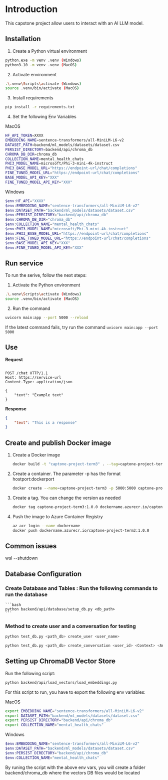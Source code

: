 # Introduction

This capstone project allow users to interact with an AI LLM model.

## Installation

1. Create a Python virtual environment
```bash
python.exe -m venv .venv (Windows)
python3.10 -m venv .venv (MacOS)
```

2. Activate environment
```bash
.\.venv\Scripts\activate (Windows)
source .venv/bin/activate (MacOS)
```

3. Install requirements
```bash
pip install -r requirements.txt
```

4. Set the following Env Variables

MacOS

```bash
HF_API_TOKEN=XXXX
EMBEDDING_NAME=sentence-transformers/all-MiniLM-L6-v2
DATASET_PATH=backend/ml_models/datasets/dataset.csv
PERSIST_DIRECTORY=backend/api/chroma_db
CHROMA_DB_DIR=chroma_db
COLLECTION_NAME=mental_health_chats
PHI3_MODEL_NAME=microsoft/Phi-3-mini-4k-instruct
PHI3_BASE_MODEL_URL="https://endpoint-url/chat/completions"
FINE_TUNED_MODEL_URL="https://endpoint-url/chat/completions"
BASE_MODEL_API_KEY="XXX"
FINE_TUNED_MODEL_API_KEY="XXX"
```

Windows

```powershell
$env:HF_API="XXXX"
$env:EMBEDDING_NAME="sentence-transformers/all-MiniLM-L6-v2"
$env:DATASET_PATH="backend/ml_models/datasets/dataset.csv"
$env:PERSIST_DIRECTORY="backend/api/chroma_db"
$env:CHROMA_DB_DIR="chroma_db"
$env:COLLECTION_NAME="mental_health_chats"
$env:PHI3_MODEL_NAME="microsoft/Phi-3-mini-4k-instruct"
$env:PHI3_BASE_MODEL_URL="https://endpoint-url/chat/completions"
$env:FINE_TUNED_MODEL_URL="https://endpoint-url/chat/completions"
$env:BASE_MODEL_API_KEY="XXX"
$env:FINE_TUNED_MODEL_API_KEY="XXX"
```

## Run service

To run the serive, follow the next steps:

1. Activate the Python environment
```bash
.\.venv\Scripts\activate (Windows)
source .venv/bin/activate (MacOS)
```

2. Run the command
```bash
uvicorn main:app --port 5000 --reload
```

If the latest command fails, try run the command `uvicorn main:app --port 5000`

## Use

**Request**

```http

POST /chat HTTP/1.1
Host: https://service-url
Content-Type: application/json

{
    "text": "Example text"
}

```

**Response**

```json
{
    "text": "This is a response"
}
```

## Create and publish Docker image

1. Create a Docker image
    ```bash
    docker build -t "captone-project-term3" . --tag=captone-project-term3:1.0.0
    ```

2. Create a container. The parameter -p has the format hostport:dockerport
    ```bash
    docker create --name=captone-project-term3 -p 5000:5000 captone-project-term3:1.0.0
    ```

3. Create a tag. You can change the version as needed
    ```bash
    docker tag captone-project-term3:1.0.0 dockername.azurecr.io/captone-project-term3:1.0.0
    ```
4. Push the image to Azure Container Registry
    ```bash
    az acr login --name dockername
    docker push dockername.azurecr.io/captone-project-term3:1.0.0
    ```


## Common issues

wsl --shutdown


## Database Configuration

### Create Database and Tables : Run the following commands to run the database

    ```bash
    python backend/api/database/setup_db.py <db_path>
    ```

### Method to create user and a conversation for testing

```bash
python test_db.py <path_db> create_user <user_name>
```

```bash
python test_db.py <path_db> create_conversation <user_id> <Context> <Answer>
```

## Setting up ChromaDB Vector Store

Run the following script:

```bash
python backend/api/load_vectors/load_embeddings.py
```

For this script to run, you have to export the following env variables:

MacOS

```bash
export EMBEDDING_NAME="sentence-transformers/all-MiniLM-L6-v2"
export DATASET_PATH="backend/ml_models/datasets/dataset.csv"
export PERSIST_DIRECTORY="backend/api/chroma_db"
export COLLECTION_NAME="mental_health_chats"
```

Windows
```powershell
$env:EMBEDDING_NAME="sentence-transformers/all-MiniLM-L6-v2"
$env:DATASET_PATH="backend/ml_models/datasets/dataset.csv"
$env:PERSIST_DIRECTORY="backend/api/chroma_db"
$env:COLLECTION_NAME="mental_health_chats"
```


By runing the script with the above env vars, you will create a folder backend/chroma_db where the vectors DB files would be located



